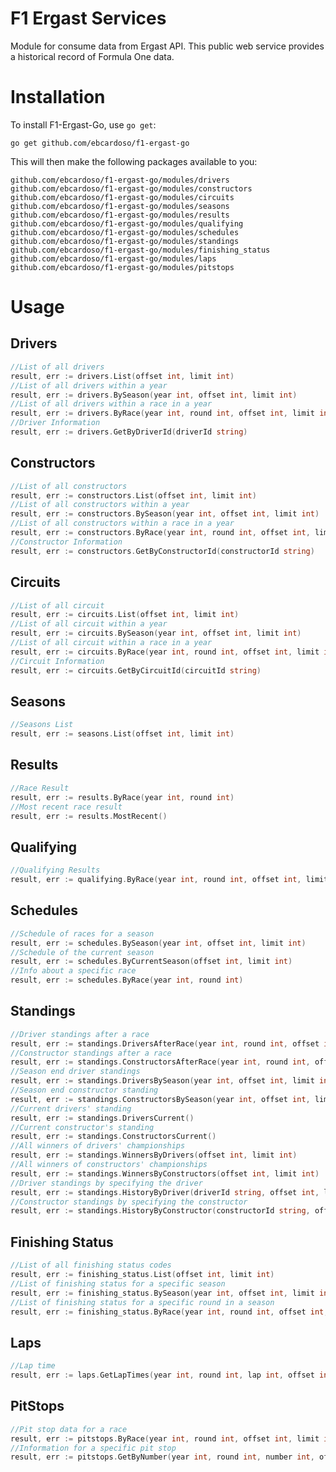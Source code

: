 # F1 Ergast Services
Module for consume data from Ergast API. This public web service provides a historical record of Formula One data.

Installation
============

To install F1-Ergast-Go, use `go get`:

    go get github.com/ebcardoso/f1-ergast-go

This will then make the following packages available to you:

    github.com/ebcardoso/f1-ergast-go/modules/drivers
    github.com/ebcardoso/f1-ergast-go/modules/constructors
    github.com/ebcardoso/f1-ergast-go/modules/circuits
    github.com/ebcardoso/f1-ergast-go/modules/seasons
    github.com/ebcardoso/f1-ergast-go/modules/results
    github.com/ebcardoso/f1-ergast-go/modules/qualifying
    github.com/ebcardoso/f1-ergast-go/modules/schedules
    github.com/ebcardoso/f1-ergast-go/modules/standings
    github.com/ebcardoso/f1-ergast-go/modules/finishing_status
    github.com/ebcardoso/f1-ergast-go/modules/laps
    github.com/ebcardoso/f1-ergast-go/modules/pitstops

Usage
=====

## Drivers
```go
//List of all drivers
result, err := drivers.List(offset int, limit int)
//List of all drivers within a year
result, err := drivers.BySeason(year int, offset int, limit int)
//List of all drivers within a race in a year
result, err := drivers.ByRace(year int, round int, offset int, limit int)
//Driver Information
result, err := drivers.GetByDriverId(driverId string)
```

## Constructors
```go
//List of all constructors
result, err := constructors.List(offset int, limit int)
//List of all constructors within a year
result, err := constructors.BySeason(year int, offset int, limit int)
//List of all constructors within a race in a year
result, err := constructors.ByRace(year int, round int, offset int, limit int)
//Constructor Information
result, err := constructors.GetByConstructorId(constructorId string)
```

## Circuits
```go
//List of all circuit
result, err := circuits.List(offset int, limit int)
//List of all circuit within a year
result, err := circuits.BySeason(year int, offset int, limit int)
//List of all circuit within a race in a year
result, err := circuits.ByRace(year int, round int, offset int, limit int)
//Circuit Information
result, err := circuits.GetByCircuitId(circuitId string)
```

## Seasons
```go
//Seasons List
result, err := seasons.List(offset int, limit int)
```

## Results
```go
//Race Result
result, err := results.ByRace(year int, round int)
//Most recent race result
result, err := results.MostRecent()
```

## Qualifying
```go
//Qualifying Results
result, err := qualifying.ByRace(year int, round int, offset int, limit int)
```

## Schedules
```go
//Schedule of races for a season
result, err := schedules.BySeason(year int, offset int, limit int)
//Schedule of the current season
result, err := schedules.ByCurrentSeason(offset int, limit int)
//Info about a specific race
result, err := schedules.ByRace(year int, round int)
```

## Standings
```go
//Driver standings after a race
result, err := standings.DriversAfterRace(year int, round int, offset int, limit int)
//Constructor standings after a race
result, err := standings.ConstructorsAfterRace(year int, round int, offset int, limit int)
//Season end driver standings
result, err := standings.DriversBySeason(year int, offset int, limit int)
//Season end constructor standing
result, err := standings.ConstructorsBySeason(year int, offset int, limit int)
//Current drivers' standing
result, err := standings.DriversCurrent()
//Current constructor's standing
result, err := standings.ConstructorsCurrent()
//All winners of drivers' championships
result, err := standings.WinnersByDrivers(offset int, limit int)
//All winners of constructors' championships
result, err := standings.WinnersByConstructors(offset int, limit int)
//Driver standings by specifying the driver
result, err := standings.HistoryByDriver(driverId string, offset int, limit int)
//Constructor standings by specifying the constructor
result, err := standings.HistoryByConstructor(constructorId string, offset int, limit int)
```

## Finishing Status
```go
//List of all finishing status codes
result, err := finishing_status.List(offset int, limit int)
//List of finishing status for a specific season
result, err := finishing_status.BySeason(year int, offset int, limit int)
//List of finishing status for a specific round in a season
result, err := finishing_status.ByRace(year int, round int, offset int, limit int)
```

## Laps
```go
//Lap time
result, err := laps.GetLapTimes(year int, round int, lap int, offset int, limit int)
```

## PitStops
```go
//Pit stop data for a race
result, err := pitstops.ByRace(year int, round int, offset int, limit int)
//Information for a specific pit stop
result, err := pitstops.GetByNumber(year int, round int, number int, offset int, limit int)
```
